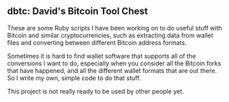 dbtc: David's Bitcoin Tool Chest
----

These are some Ruby scripts I have been working on to do useful stuff with
Bitcoin and similar cryptocurrencies, such as extracting data from wallet
files and converting between different Bitcoin address formats.

Sometimes it is hard to find wallet software that supports all of the
conversions I want to do, especially when you consider all the Bitcoin
forks that have happened, and all the different wallet formats that are out
there.  So I write my own, simple code to do that stuff.

This project is not really ready to be used by other people yet.
